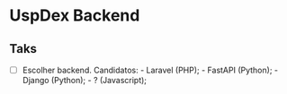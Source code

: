 # UspDex Backend
## Taks
- [ ] Escolher backend. Candidatos:
        - Laravel (PHP);
        - FastAPI (Python);
        - Django (Python);
        - ? (Javascript);